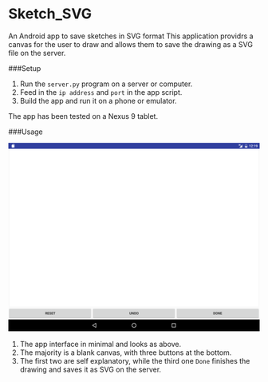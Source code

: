 # Sketch_SVG
An Android app to save sketches in SVG format
This application providrs a canvas for the user to draw and allows them to save the drawing as a SVG file on the server.

###Setup

1. Run the ```server.py``` program on a server or computer.
2. Feed in the ```ip address``` and ```port``` in the app script.
3. Build the app and run it on a phone or emulator.

The app has been tested on a Nexus 9 tablet.

###Usage

![Screenshot](screenshot.png)

1. The app interface in minimal and looks as above.
2. The majority is a blank canvas, with three buttons at the bottom.
3. The first two are self explanatory, while the third one ```Done``` finishes the drawing and saves it as SVG on the server.

